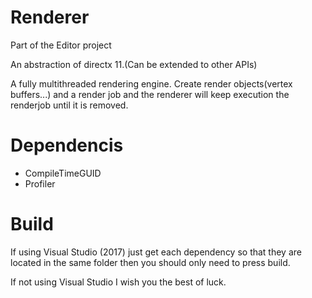# Renderer
Part of the Editor project

An abstraction of directx 11.(Can be extended to other APIs)

A fully multithreaded rendering engine.
Create render objects(vertex buffers...) and a render job and the renderer will keep execution the renderjob until it is removed.

# Dependencis
* CompileTimeGUID
* Profiler

# Build
If using Visual Studio (2017) just get each dependency so that they are located in the same folder then you should only need to press build.

If not using Visual Studio I wish you the best of luck.
